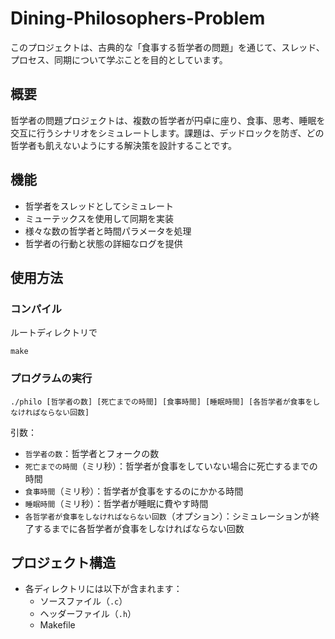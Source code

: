 # Dining-Philosophers-Problem

このプロジェクトは、古典的な「食事する哲学者の問題」を通じて、スレッド、プロセス、同期について学ぶことを目的としています。

## 概要

哲学者の問題プロジェクトは、複数の哲学者が円卓に座り、食事、思考、睡眠を交互に行うシナリオをシミュレートします。課題は、デッドロックを防ぎ、どの哲学者も飢えないようにする解決策を設計することです。

## 機能

- 哲学者をスレッドとしてシミュレート
- ミューテックスを使用して同期を実装
- 様々な数の哲学者と時間パラメータを処理
- 哲学者の行動と状態の詳細なログを提供

## 使用方法

### コンパイル

ルートディレクトリで

```
make
```

### プログラムの実行

```
./philo [哲学者の数] [死亡までの時間] [食事時間] [睡眠時間] [各哲学者が食事をしなければならない回数]
```


引数：
- `哲学者の数`：哲学者とフォークの数
- `死亡までの時間`（ミリ秒）：哲学者が食事をしていない場合に死亡するまでの時間
- `食事時間`（ミリ秒）：哲学者が食事をするのにかかる時間
- `睡眠時間`（ミリ秒）：哲学者が睡眠に費やす時間
- `各哲学者が食事をしなければならない回数`（オプション）：シミュレーションが終了するまでに各哲学者が食事をしなければならない回数

## プロジェクト構造

- 各ディレクトリには以下が含まれます：
  - ソースファイル（`.c`）
  - ヘッダーファイル（`.h`）
  - Makefile